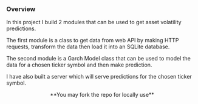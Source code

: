 ### Overview

In this project I build 2 modules that can be used to get asset volatility predictions.

The first module is a class to get data from web API by making HTTP requests, transform the data then load it into an SQLite database.

The second module is a Garch Model class that can be used to model the data for a chosen ticker symbol and then make prediction.

I have also built a server which will serve predictions for the chosen ticker symbol. 

<center>**You may fork the repo for locally use**</center>
